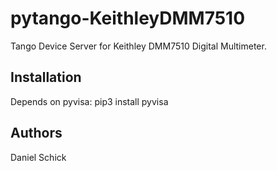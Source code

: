 # pytango-KeithleyDMM7510

Tango Device Server for Keithley DMM7510 Digital Multimeter.

## Installation

Depends on pyvisa: pip3 install pyvisa

## Authors

Daniel Schick

